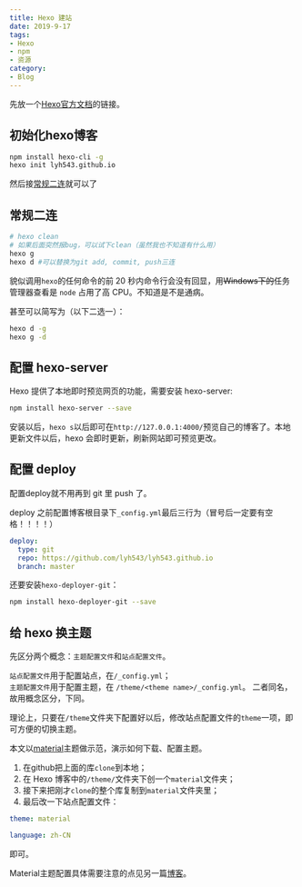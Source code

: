 ```yaml
---
title: Hexo 建站
date: 2019-9-17
tags:
- Hexo
- npm
- 资源
category:
- Blog
---
```


先放一个[Hexo官方文档](https://hexo.io/zh-cn/docs/)的链接。

## 初始化hexo博客

```bash
npm install hexo-cli -g
hexo init lyh543.github.io
```

然后接[常规二连](#常规二连)就可以了

## 常规二连

```bash
# hexo clean
# 如果后面突然报bug，可以试下clean（虽然我也不知道有什么用）
hexo g
hexo d #可以替换为git add, commit, push三连
```

貌似调用`hexo`的任何命令的前 20 秒内命令行会没有回显，用~~Windows下的~~任务管理器查看是 `node` 占用了高 CPU。不知道是不是通病。

甚至可以简写为（以下二选一）：

```bash
hexo d -g
hexo g -d
```

## 配置 hexo-server

Hexo 提供了本地即时预览网页的功能，需要安装 hexo-server:

```bash
npm install hexo-server --save
```

安装以后，`hexo s`以后即可在`http://127.0.0.1:4000/`预览自己的博客了。本地更新文件以后，hexo 会即时更新，刷新网站即可预览更改。

## 配置 deploy

配置deploy就不用再到 git 里 push 了。

deploy 之前配置博客根目录下`_config.yml`最后三行为（冒号后一定要有空格！！！！）

```yml
deploy:
  type: git
  repo: https://github.com/lyh543/lyh543.github.io
  branch: master
```
  
还要安装`hexo-deployer-git`：

```bash
npm install hexo-deployer-git --save 
```

## 给 hexo 换主题

先区分两个概念：`主题配置文件`和`站点配置文件`。

`站点配置文件`用于配置站点，在`/_config.yml`；  
`主题配置文件`用于配置主题，在 `/theme/<theme name>/_config.yml`。
二者同名，故用概念区分，下同。

理论上，只要在`/theme`文件夹下配置好以后，修改站点配置文件的`theme`一项，即可方便的切换主题。

本文以[material](https://github.com/viosey/hexo-theme-material/)主题做示范，演示如何下载、配置主题。

1. 在github把上面的库`clone`到本地；
2. 在 Hexo 博客中的`/theme/`文件夹下创一个`material`文件夹；
3. 接下来把刚才`clone`的整个库复制到`material`文件夹里；
4. 最后改一下站点配置文件：

```yml
theme: material

language: zh-CN
```

即可。

Material主题配置具体需要注意的点见另一篇[博客](../hexo-material)。
